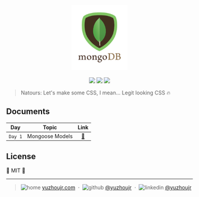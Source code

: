 <h3 style="text-align:center;font-weight: 300;" align="center">
  <img src="/img/mongodb.png" width="150px">
</h3>

<p align="center">
  <img src="https://img.shields.io/badge/license-MIT-yellow.svg?style=flat-square">
  <img src="https://img.shields.io/badge/downloads-0k-yellow.svg?style=flat-square">
  <img src="https://img.shields.io/badge/build-passing-yellow.svg?style=flat-square">
</p>


> Natours: Let's make some CSS, I mean... Legit looking CSS 🔥

## Documents

<!--  🍋 🍌 🍎 🍏 🍐 🍒 🍓 🥝 🍅 🥥 -->

<!-- | Day           |   Topic | Link |
| ------------- |------------- |:-------------:|
| `Day 1`     |  Positioning, Animation & Image Clipping  | [🍉](./docs/day1.md) |
| `Day 2`     |  Specificity, Value Processing & Inheritance  | [🍑](./docs/day2.md) |
| `Day 3`     |  Relative Sizing, BEM & BEM Refactoring  | [🍊](./docs/day3.md) |
| `Day 4`     |  Sass Crash Course | [🍍](./docs/day4.md) |
| `Day 5`     |  Sass Refactoring | [🍇](./docs/day5.md) |
| `Day 6`     |  Grid | [🍈](./docs/day6.md) | -->


| Day           |   Topic | Link |
| ------------- |------------- |:-------------:|
| `Day 1`     |  Mongoose Models  | [🍉](./docs/day1.md) |


## License

🌱 MIT 🌱

---

> ![home](http://yuzhoujr.com/emoji/home.svg) [yuzhoujr.com](http://www.yuzhoujr.com) &nbsp;&middot;&nbsp;
> ![github](http://yuzhoujr.com/emoji/github.svg)  [@yuzhoujr](https://github.com/yuzhoujr) &nbsp;&middot;&nbsp;
> ![linkedin](http://yuzhoujr.com/emoji/linkedin.svg)  [@yuzhoujr](https://linkedin.com/in/yuzhoujr)
